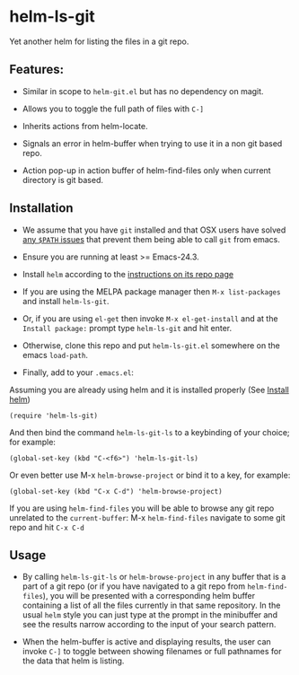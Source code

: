 # helm-ls-git

Yet another helm for listing the files in a git repo.

## Features:

* Similar in scope to `helm-git.el` but has no dependency on magit.

* Allows you to toggle the full path of files with `C-]`

* Inherits actions from helm-locate.

* Signals an error in helm-buffer when trying to use it in a non git
  based repo.

* Action pop-up in action buffer of helm-find-files only when current
  directory is git based.

## Installation

* We assume that you have `git` installed and that OSX users have
  solved [any `$PATH` issues](https://gist.github.com/jhrr/8852178)
  that prevent them being able to call `git` from emacs.

* Ensure you are running at least >= Emacs-24.3.

* Install `helm` according to the [instructions on its repo
  page](https://github.com/emacs-helm/helm#getting-started)

* If you are using the MELPA package manager then `M-x list-packages`
  and install `helm-ls-git`.

* Or, if you are using `el-get` then invoke `M-x el-get-install` and at
  the `Install package:` prompt type `helm-ls-git` and hit enter.

* Otherwise, clone this repo and put `helm-ls-git.el` somewhere on the
  emacs `load-path`.

* Finally, add to your `.emacs.el`:

Assuming you are already using helm and it is installed properly (See [Install helm](http://emacs-helm.github.io/helm/))

```elisp
(require 'helm-ls-git)
```

And then bind the command `helm-ls-git-ls` to a keybinding of your
choice; for example:

```elisp
(global-set-key (kbd "C-<f6>") 'helm-ls-git-ls)
```

Or even better use M-x `helm-browse-project` or bind it to a key, for example:

```elisp
(global-set-key (kbd "C-x C-d") 'helm-browse-project)
```

If you are using `helm-find-files` you will be able to browse any git repo unrelated
to the `current-buffer`:
M-x `helm-find-files`
navigate to some git repo and hit `C-x C-d`

## Usage

* By calling `helm-ls-git-ls` or `helm-browse-project` in any buffer that is a part of a git
  repo (or if you have navigated to a git repo from `helm-find-files`),
  you will be presented with a corresponding helm buffer
  containing a list of all the files currently in that same
  repository. In the usual `helm` style you can just type at the
  prompt in the minibuffer and see the results narrow according to the
  input of your search pattern.

* When the helm-buffer is active and displaying results, the user can
  invoke `C-]` to toggle between showing filenames or full pathnames
  for the data that helm is listing.
